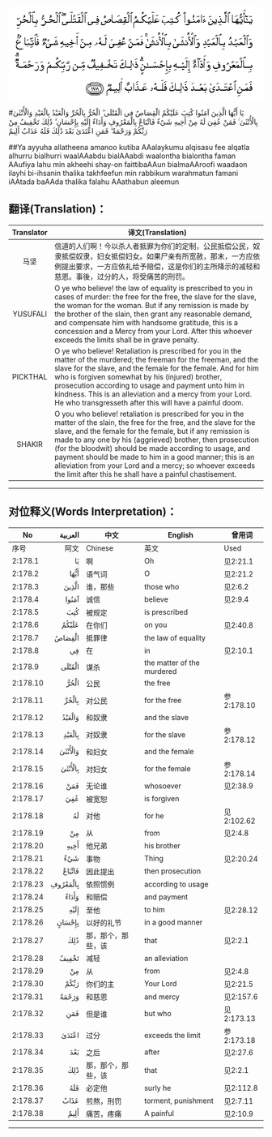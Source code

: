 ![002:178](images/002_178.gif)

#يَا أَيُّهَا الَّذِينَ آمَنُوا كُتِبَ عَلَيْكُمُ الْقِصَاصُ فِي الْقَتْلَى ۖ الْحُرُّ بِالْحُرِّ وَالْعَبْدُ بِالْعَبْدِ وَالْأُنْثَىٰ بِالْأُنْثَىٰ ۚ فَمَنْ عُفِيَ لَهُ مِنْ أَخِيهِ شَيْءٌ فَاتِّبَاعٌ بِالْمَعْرُوفِ وَأَدَاءٌ إِلَيْهِ بِإِحْسَانٍ ۗ ذَٰلِكَ تَخْفِيفٌ مِنْ رَبِّكُمْ وَرَحْمَةٌ ۗ فَمَنِ اعْتَدَىٰ بَعْدَ ذَٰلِكَ فَلَهُ عَذَابٌ أَلِيمٌ 

##Ya ayyuha allatheena amanoo kutiba AAalaykumu alqisasu fee alqatla alhurru bialhurri waalAAabdu bialAAabdi waalontha bialontha faman AAufiya lahu min akheehi shay-on faittibaAAun bialmaAAroofi waadaon ilayhi bi-ihsanin thalika takhfeefun min rabbikum warahmatun famani iAAtada baAAda thalika falahu AAathabun aleemun 

## 翻译(Translation)：

| Translator | 译文(Translation)                                            |
| :--------: | ------------------------------------------------------------ |
|    马坚    | 信道的人们啊！今以杀人者抵罪为你们的定制，公民抵偿公民，奴隶抵偿奴隶，妇女抵偿妇女。如果尸亲有所宽赦，那末，一方应依例提出要求，一方应依礼给予赔偿，这是你们的主所降示的减轻和慈恩。事後，过分的人，将受痛苦的刑罚。 |
|  YUSUFALI  | O ye who believe! the law of equality is prescribed to you in cases of murder: the free for the free, the slave for the slave, the woman for the woman. But if any remission is made by the brother of the slain, then grant any reasonable demand, and compensate him with handsome gratitude, this is a concession and a Mercy from your Lord. After this whoever exceeds the limits shall be in grave penalty. |
|  PICKTHAL  | O ye who believe! Retaliation is prescribed for you in the matter of the murdered; the freeman for the freeman, and the slave for the slave, and the female for the female. And for him who is forgiven somewhat by his (injured) brother, prosecution according to usage and payment unto him in kindness. This is an alleviation and a mercy from your Lord. He who transgresseth after this will have a painful doom. |
|   SHAKIR   | O you who believe! retaliation is prescribed for you in the matter of the slain, the free for the free, and the slave for the slave, and the female for the female, but if any remission is made to any one by his (aggrieved) brother, then prosecution (for the bloodwit) should be made according to usage, and payment should be made to him in a good manner; this is an alleviation from your Lord and a mercy; so whoever exceeds the limit after this he shall have a painful chastisement. |

---

## 对位释义(Words Interpretation)：

| No   | العربية | 中文    | English | 曾用词 |
| ---- | ------: | ------- | ------- | ------ |
| 序号 |    阿文 | Chinese | 英文    | Used   |
| 2:178.1  | يَا       | 啊                 | Oh                         | 见2:21.1   |
| 2:178.2  | أَيُّهَا     | 语气词             | O                          | 见2:21.2   |
| 2:178.3  | الَّذِينَ    | 谁，那些           | those who                  | 见2:6.2    |
| 2:178.4  | آمَنُوا    | 诚信               | believe                    | 见2:9.4    |
| 2:178.5  | كُتِبَ      | 被规定             | is prescribed              |            |
| 2:178.6  | عَلَيْكُمُ    | 在你们             | on you                     | 见2:40.8   |
| 2:178.7  | الْقِصَاصُ   | 抵罪律    | the law of equality        |            |
| 2:178.8  | فِي       | 在                 | in                         | 见2:10.1   |
| 2:178.9  | الْقَتْلَى   | 谋杀               | the matter of the murdered |            |
| 2:178.10 | الْحُرُّ     | 公民               | the free                   |            |
| 2:178.11 | بِالْحُرِّ    | 对公民             | for the free               | 参2:178.10 |
| 2:178.12 | وَالْعَبْدُ   | 和奴隶             | and the slave              |            |
| 2:178.13 | بِالْعَبْدِ   | 对奴隶             | for the slave              | 参2:178.12 |
| 2:178.14 | وَالْأُنْثَىٰ  | 和妇女             | and the female             |            |
| 2:178.15 | بِالْأُنْثَىٰ  | 对妇女             | for the female             | 参2:178.14 |
| 2:178.16 | فَمَنْ      | 无论谁             | whosoever                  | 见2:38.9   |
| 2:178.17 | عُفِيَ      | 被宽恕             | is forgiven                |            |
| 2:178.18 | لَهُ       | 对他               | for he                     | 见2:102.62 |
| 2:178.19 | مِنْ       | 从                 | from                       | 见2:4.8    |
| 2:178.20 | أَخِيهِ     | 他兄弟             | his brother                |            |
| 2:178.21 | شَيْءٌ      | 事物               | Thing                      | 见2:20.24  |
| 2:178.22 | فَاتِّبَاعٌ   | 因此提出           | then prosecution           |            |
| 2:178.23 | بِالْمَعْرُوفِ | 依照惯例           | according to usage         |            |
| 2:178.24 | وَأَدَاءٌ    | 和赔偿             | and payment                |            |
| 2:178.25 | إِلَيْهِ     | 至他               | to him                     | 见2:28.12  |
| 2:178.26 | بِإِحْسَانٍ   | 以好的礼节         | in a good manner           |            |
| 2:178.27 | ذَٰلِكَ      | 那，那个，那些，该 | that                       | 见2:2.1    |
| 2:178.28 | تَخْفِيفٌ    | 减轻               | an alleviation             |            |
| 2:178.29 | مِنْ       | 从                 | from                       | 见2:4.8    |
| 2:178.30 | رَبِّكُمْ     | 你们的主           | Your Lord                  | 见2:21.5   |
| 2:178.31 | وَرَحْمَةٌ    | 和慈恩             | and mercy                  | 见2:157.6  |
| 2:178.32 | فَمَنِ      | 但是谁             | but who                    | 见2:173.13 |
| 2:178.33 | اعْتَدَىٰ    | 过分               | exceeds the limit          | 参2:173.18 |
| 2:178.34 | بَعْدَ      | 之后               | after                      | 见2:27.6   |
| 2:178.35 | ذَٰلِكَ      | 那，那个，那些，该 | that                       | 见2:2.1    |
| 2:178.36 | فَلَهُ      | 必定他             | surly he                   | 见2:112.8  |
| 2:178.37 | عَذَابٌ     | 煎熬，刑罚         | torment, punishment        | 见2:7.11   |
| 2:178.38 | أَلِيمٌ     | 痛苦，疼痛         | A painful                  | 见2:10.9   |

---
